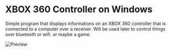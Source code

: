# XBOX 360 Controller on Windows #

Simple program that displays informations on an XBOX 360 controller that is connected to a computer over a receiver.
Will be used later to control things over bluetooth or wifi. or maybe a game.

![Preview](https://github.com/13thFinance/C-Plus-Plus/blob/master/XInput-XBOX%20360%20Controller/preview.PNG "Preview")


